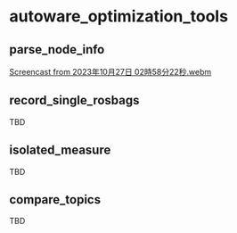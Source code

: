 # autoware_optimization_tools

## parse_node_info
[Screencast from 2023年10月27日 02時58分22秒.webm](https://github.com/atsushi421/autoware_optimization_tools/assets/55824710/2b6f3d25-a9be-4264-ad36-b879cdcafc96)

## record_single_rosbags
TBD

## isolated_measure
TBD

## compare_topics
TBD
